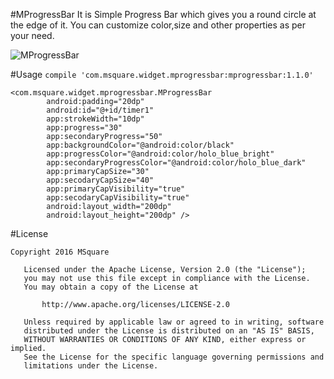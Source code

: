 #MProgressBar
It is Simple Progress Bar which gives you a round circle at the edge of it.
You can customize color,size and other properties as per your need.

![MProgressBar]( https://github.com/msquare097/MProgressBar/blob/master/MProgressBar.png )

#Usage
`compile 'com.msquare.widget.mprogressbar:mprogressbar:1.1.0'`

```
<com.msquare.widget.mprogressbar.MProgressBar
        android:padding="20dp"
        android:id="@+id/timer1"
        app:strokeWidth="10dp"
        app:progress="30"
        app:secondaryProgress="50"
        app:backgroundColor="@android:color/black"
        app:progressColor="@android:color/holo_blue_bright"
        app:secondaryProgressColor="@android:color/holo_blue_dark"
        app:primaryCapSize="30"
        app:secodaryCapSize="40"
        app:primaryCapVisibility="true"
        app:secodaryCapVisibility="true"
        android:layout_width="200dp"
        android:layout_height="200dp" />
```


#License

```
Copyright 2016 MSquare

   Licensed under the Apache License, Version 2.0 (the "License");
   you may not use this file except in compliance with the License.
   You may obtain a copy of the License at

       http://www.apache.org/licenses/LICENSE-2.0

   Unless required by applicable law or agreed to in writing, software
   distributed under the License is distributed on an "AS IS" BASIS,
   WITHOUT WARRANTIES OR CONDITIONS OF ANY KIND, either express or implied.
   See the License for the specific language governing permissions and
   limitations under the License.
```
